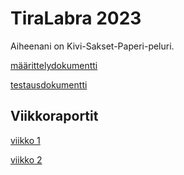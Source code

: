 # TiraLabra 2023

Aiheenani on Kivi-Sakset-Paperi-peluri. 

[määrittelydokumentti](https://github.com/KilpiV/TiraLabra2023/blob/main/Dokumentaatio/maarittelydokumentti.md)

[testausdokumentti](https://github.com/KilpiV/TiraLabra2023/blob/main/Dokumentaatio/testausdokumentti.md)


## Viikkoraportit

[viikko 1](https://github.com/KilpiV/TiraLabra2023/blob/main/Dokumentaatio/Viikkoraportit/Viikko1.md)


[viikko 2](https://github.com/KilpiV/TiraLabra2023/blob/main/Dokumentaatio/Viikkoraportit/Viikko2.md)
